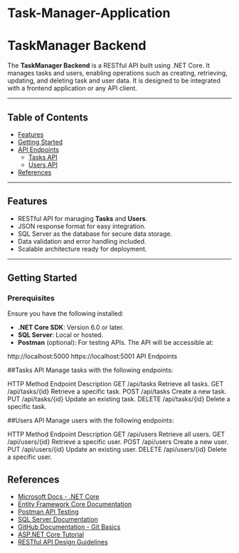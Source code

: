 # Task-Manager-Application
# TaskManager Backend

The **TaskManager Backend** is a RESTful API built using .NET Core. It manages tasks and users, enabling operations such as creating, retrieving, updating, and deleting task and user data. It is designed to be integrated with a frontend application or any API client.

---

## Table of Contents
- [Features](#features)
- [Getting Started](#getting-started)
- [API Endpoints](#api-endpoints)
  - [Tasks API](#tasks-api)
  - [Users API](#users-api)
- [References](#references)

---

## Features
- RESTful API for managing **Tasks** and **Users**.
- JSON response format for easy integration.
- SQL Server as the database for secure data storage.
- Data validation and error handling included.
- Scalable architecture ready for deployment.

---

## Getting Started

### Prerequisites
Ensure you have the following installed:
- **.NET Core SDK**: Version 6.0 or later.
- **SQL Server**: Local or hosted.
- **Postman** (optional): For testing APIs.
The API will be accessible at:

http://localhost:5000
https://localhost:5001
API Endpoints

##Tasks API
Manage tasks with the following endpoints:

HTTP Method	Endpoint	Description
GET	/api/tasks	Retrieve all tasks.
GET	/api/tasks/{id}	Retrieve a specific task.
POST	/api/tasks	Create a new task.
PUT	/api/tasks/{id}	Update an existing task.
DELETE	/api/tasks/{id}	Delete a specific task.

##Users API
Manage users with the following endpoints:

HTTP Method	Endpoint	Description
GET	/api/users	Retrieve all users.
GET	/api/users/{id}	Retrieve a specific user.
POST	/api/users	Create a new user.
PUT	/api/users/{id}	Update an existing user.
DELETE	/api/users/{id}	Delete a specific user.

## References

- [Microsoft Docs - .NET Core](https://learn.microsoft.com/en-us/dotnet/core/)
- [Entity Framework Core Documentation](https://learn.microsoft.com/en-us/ef/core/)
- [Postman API Testing](https://www.postman.com/)
- [SQL Server Documentation](https://learn.microsoft.com/en-us/sql/sql-server/)
- [GitHub Documentation - Git Basics](https://docs.github.com/en/get-started/using-git)
- [ASP.NET Core Tutorial](https://learn.microsoft.com/en-us/aspnet/core/?view=aspnetcore-6.0)
- [RESTful API Design Guidelines](https://restfulapi.net/)
